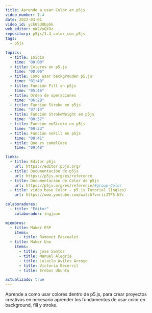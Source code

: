 ```yaml
---
title: Aprende a usar Color en p5js
video_number: 1.4
date: 2022-03-01
video_id: yck65UUbpbk
web_editor: nW2VoQYOz
repository: p5js/1.4_color_con_p5js
tags:
  - p5js

topics:
  - title: Inicio
    time: "00:00"
  - title: Colores en p5.js
    time: "00:06"
  - title: Como usar backgrouden p5.js
    time: "01:48"
  - title: Función Fill en p5js
    time: "05:46"
  - title: Orden de operaciones
    time: "06:28"
  - title: Función Stroke en p5js
    time: "07:14"
  - title: Función StrokeWeight en p5js
    time: "08:37"
  - title: Función noStroke en p5js
    time: "09:23"
  - title: Función noFill en p5js
    time: "09:41"
  - title: Que es camelCase
    time: "09:48"

links:
  - title: Editor p5js
    url: https://editor.p5js.org/
  - title: Documentación de p5js
    url: https://p5js.org/es/reference
  - title: Documentación de Color de p5js
    url: https://p5js.org/es/reference/#group-Color
  - title: video base Color - p5.js Tutorial (Ingles)
    url: https://www.youtube.com/watch?v=riiJTF5-N7c

colaboradores:
  - title: "Editor"
    colaborador: ingjuan

miembros:
  - title: Maker ESP
    items:
      - title: Ramonet Pascualet
  - title: Maker Uno
    items:
      - title: jose Santos
      - title: Manuel Alegría
      - title: Lolailo Aviles Arroyo
      - title: Victoria Becerril
      - title: Erebos Ubuntu

actualizado: true
---
```


Aprende a como usar colores dentro de p5.js, para crear proyectos creativos en necesario aprender los fundamentos de usar color en background, fill y stroke.
